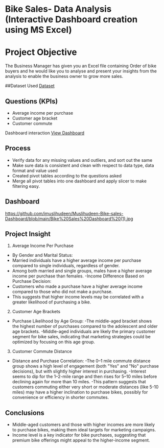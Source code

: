 # Bike Sales- Data Analysis (Interactive Dashboard creation using MS Excel)
# Project Objective
The Business Manager has given you an Excel file containing Order of bike buyers and he would like you to analyse and present your insights from the analysis to enable the business owner to grow more sales.

##Dataset Used
<a href= "https://github.com/imuslihudeen/Muslihudeen-Bike-sales-Dashboard/blob/main/Bike%20Buyers%20Dataset.xlsx"> Dataset</a>

## Questions (KPIs)
-	Average income per purchase
-	Customer age bracket
-	Customer commute

Dashboard interaction <a href= “https://github.com/imuslihudeen/Muslihudeen-Bike-sales-Dashboard/blob/main/Bike%20Sales%20Dashboard%20(1).jpg”>View Dashboard</a>
  
## Process
-	Verify data for any missing values and outliers, and sort out the same
-	Make sure data is consistent and clean with respect to data type, data format and value used
-	Created pivot tables according to the questions asked
-	Merge all pivot tables into one dashboard and apply slicer to make filtering easy.

## Dashboard
https://github.com/imuslihudeen/Muslihudeen-Bike-sales-Dashboard/blob/main/Bike%20Sales%20Dashboard%20(1).jpg

## Project Insight
1. Average Income Per Purchase
- By Gender and Marital Status:
-	Married individuals have a higher average income per purchase compared to single individuals, regardless of gender.
-	Among both married and single groups, males have a higher average income per purchase than females.
-Income Difference Based on Purchase Decision:
-	Customers who made a purchase have a higher average income compared to those who did not make a purchase.
-	This suggests that higher income levels may be correlated with a greater likelihood of purchasing a bike.
2. Customer Age Brackets
- Purchase Likelihood by Age Group:
  -The middle-aged bracket shows the highest number of purchases compared to the adolescent and older age brackets.
  -Middle-aged individuals are likely the primary customer segment for bike sales, indicating that marketing strategies could be optimized by focusing on this age group.
3. Customer Commute Distance
- Distance and Purchase Correlation:
  -The 0–1 mile commute distance group shows a high level of engagement (both "Yes" and "No" purchase decisions), but with slightly higher interest in purchasing.
  -Interest seems to dip for the 1–2-mile range and then rises for 5–10 miles before declining again for more than 10 miles.
  -This pattern suggests that customers commuting either very short or moderate distances (like 5-10 miles) may have a higher inclination to purchase bikes, possibly for convenience or efficiency in shorter commutes.

## Conclusions
-	Middle-aged customers and those with higher incomes are more likely to purchase bikes, making them ideal targets for marketing campaigns.
-	Income level is a key indicator for bike purchases, suggesting that premium bike offerings might appeal to the higher-income segment.
